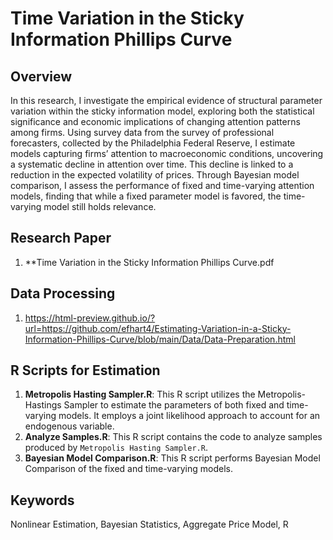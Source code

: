 # Time Variation in the Sticky Information Phillips Curve

## Overview
In this research, I investigate the empirical evidence of structural parameter variation within the sticky information model, exploring both the statistical significance and economic implications of changing attention patterns among firms. Using survey data from the survey of professional forecasters, collected by the Philadelphia Federal Reserve, I estimate models capturing firms’ attention to macroeconomic conditions, uncovering a systematic decline in attention over time. This decline is linked to a reduction in the expected volatility of prices. Through Bayesian model comparison, I assess the performance of fixed and time-varying attention models, finding that while a fixed parameter model is favored, the time-varying model still holds relevance.


## Research Paper
1. **Time Variation in the Sticky Information Phillips Curve.pdf

## Data Processing
1. https://html-preview.github.io/?url=https://github.com/efhart4/Estimating-Variation-in-a-Sticky-Information-Phillips-Curve/blob/main/Data/Data-Preparation.html

## R Scripts for Estimation
1. **Metropolis Hasting Sampler.R**: This R script utilizes the Metropolis-Hastings Sampler to estimate the parameters of both fixed and time-varying models. It employs a joint likelihood approach to account for an endogenous variable.
2. **Analyze Samples.R**: This R script contains the code to analyze samples produced by `Metropolis Hasting Sampler.R`.
3. **Bayesian Model Comparison.R**: This R script performs Bayesian Model Comparison of the fixed and time-varying models.

## Keywords
Nonlinear Estimation, Bayesian Statistics, Aggregate Price Model, R
